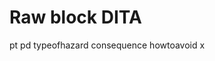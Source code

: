 # Raw block DITA

<parml>
  <plentry>
    <pt>pt</pt>
    <pd>pd</pd>
  </plentry>
</parml>

<hazardstatement>
  <messagepanel>
    <typeofhazard>typeofhazard</typeofhazard>
    <consequence>consequence</consequence>
    <howtoavoid>howtoavoid</howtoavoid>
  </messagepanel>
</hazardstatement>

<equation-block>
  <mathml>
    <m:math>
      <m:mi>x</m:mi>
    </m:math>
  </mathml>
</equation-block>

<svg-container>
  <svg:svg viewBox="0 0 20 20">
    <svg:circle r="10" cx="10" cy="10" fill="pink"/>
  </svg:svg>
</svg-container>
